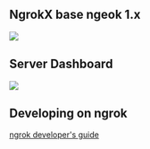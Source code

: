 ## NgrokX base ngeok 1.x
![](https://ngrok.com/static/img/overview.png)

## Server Dashboard
![](https://raw.githubusercontent.com/LFreedomDev/ngrok-x/master/docs/dashboard.jpg)

## Developing on ngrok
[ngrok developer's guide](docs/DEVELOPMENT.md)
